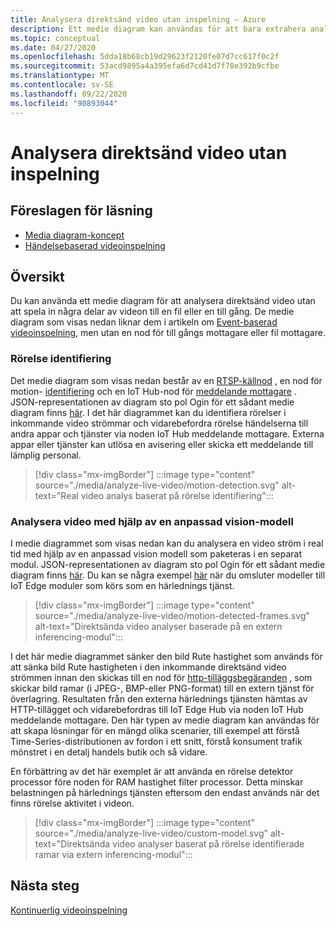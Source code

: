 ```yaml
---
title: Analysera direktsänd video utan inspelning – Azure
description: Ett medie diagram kan användas för att bara extrahera analyser från direktuppspelad video ström, utan att behöva registrera det på gränsen eller i molnet. Den här artikeln beskriver det här konceptet.
ms.topic: conceptual
ms.date: 04/27/2020
ms.openlocfilehash: 5dda18b68cb19d29623f2120fe07d7cc617f0c2f
ms.sourcegitcommit: 53acd9895a4a395efa6d7cd41d7f78e392b9cfbe
ms.translationtype: MT
ms.contentlocale: sv-SE
ms.lasthandoff: 09/22/2020
ms.locfileid: "90893044"
---
```

# <a name="analyzing-live-video-without-any-recording"></a>Analysera direktsänd video utan inspelning

## <a name="suggested-pre-reading"></a>Föreslagen för läsning 

* [Media diagram-koncept](media-graph-concept.md)
* [Händelsebaserad videoinspelning](event-based-video-recording-concept.md)

## <a name="overview"></a>Översikt  

Du kan använda ett medie diagram för att analysera direktsänd video utan att spela in några delar av videon till en fil eller en till gång. De medie diagram som visas nedan liknar dem i artikeln om [Event-baserad videoinspelning](event-based-video-recording-concept.md), men utan en nod för till gångs mottagare eller fil mottagare.

### <a name="motion-detection"></a>Rörelse identifiering

Det medie diagram som visas nedan består av en [RTSP-källnod](media-graph-concept.md#rtsp-source) , en nod för motion- [identifiering](media-graph-concept.md#motion-detection-processor) och en IoT Hub-nod för [meddelande mottagare](media-graph-concept.md#iot-hub-message-sink) . JSON-representationen av diagram sto pol Ogin för ett sådant medie diagram finns [här](https://github.com/Azure/live-video-analytics/blob/master/MediaGraph/topologies/motion-detection/topology.json). I det här diagrammet kan du identifiera rörelser i inkommande video strömmar och vidarebefordra rörelse händelserna till andra appar och tjänster via noden IoT Hub meddelande mottagare. Externa appar eller tjänster kan utlösa en avisering eller skicka ett meddelande till lämplig personal.

> [!div class="mx-imgBorder"]
> :::image type="content" source="./media/analyze-live-video/motion-detection.svg" alt-text="Real video analys baserat på rörelse identifiering":::

### <a name="analyzing-video-using-a-custom-vision-model"></a>Analysera video med hjälp av en anpassad vision-modell 

I medie diagrammet som visas nedan kan du analysera en video ström i real tid med hjälp av en anpassad vision modell som paketeras i en separat modul. JSON-representationen av diagram sto pol Ogin för ett sådant medie diagram finns [här](https://github.com/Azure/live-video-analytics/blob/master/MediaGraph/topologies/httpExtension/topology.json). Du kan se några exempel [här](https://github.com/Azure/live-video-analytics/tree/master/utilities/video-analysis) när du omsluter modeller till IoT Edge moduler som körs som en härlednings tjänst.

> [!div class="mx-imgBorder"]
> :::image type="content" source="./media/analyze-live-video/motion-detected-frames.svg" alt-text="Direktsända video analyser baserade på en extern inferencing-modul":::

I det här medie diagrammet sänker den bild Rute hastighet som används för att sänka bild Rute hastigheten i den inkommande direktsänd video strömmen innan den skickas till en nod för [http-tilläggsbegäranden](media-graph-concept.md#http-extension-processor) , som skickar bild ramar (i JPEG-, BMP-eller PNG-format) till en extern tjänst för överlagring. Resultaten från den externa härlednings tjänsten hämtas av HTTP-tillägget och vidarebefordras till IoT Edge Hub via noden IoT Hub meddelande mottagare. Den här typen av medie diagram kan användas för att skapa lösningar för en mängd olika scenarier, till exempel att förstå Time-Series-distributionen av fordon i ett snitt, förstå konsument trafik mönstret i en detalj handels butik och så vidare.

En förbättring av det här exemplet är att använda en rörelse detektor processor före noden för RAM hastighet filter processor. Detta minskar belastningen på härlednings tjänsten eftersom den endast används när det finns rörelse aktivitet i videon.

> [!div class="mx-imgBorder"]
> :::image type="content" source="./media/analyze-live-video/custom-model.svg" alt-text="Direktsända video analyser baserat på rörelse identifierade ramar via extern inferencing-modul":::

## <a name="next-steps"></a>Nästa steg

[Kontinuerlig videoinspelning](continuous-video-recording-concept.md)
